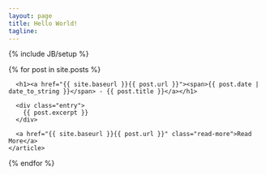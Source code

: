 ```yaml
---
layout: page
title: Hello World!
tagline: 
---
```

{% include JB/setup %}

<div class="posts">
  {% for post in site.posts %}
    <article class="post">

      <h1><a href="{{ site.baseurl }}{{ post.url }}"><span>{{ post.date | date_to_string }}</span> - {{ post.title }}</a></h1>

      <div class="entry">
        {{ post.excerpt }}
      </div>

      <a href="{{ site.baseurl }}{{ post.url }}" class="read-more">Read More</a>
    </article>
  {% endfor %}
</div>

